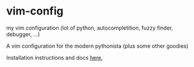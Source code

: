 # vim-config
my vim configuration (lot of python, autocompletition, fuzzy finder, debugger, ...)

A vim configuration for the modern pythonista (plus some other goodies)

Installation instructions and docs [here.](https://mdeca.github.io/vim-config/)

